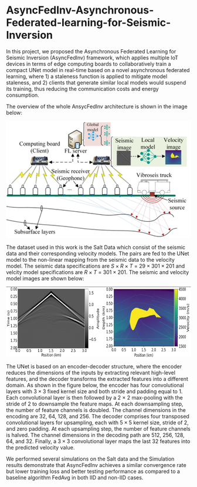 # AsyncFedInv-Asynchronous-Federated-learning-for-Seismic-Inversion

In this project, we proposed the Asynchronous Federated Learning for Seismic Inversion (AsyncFedInv) framework, which applies multiple IoT devices in terms of edge computing boards to collaboratively train a compact UNet model in real-time based on a novel asynchronous federated learning, where 1) a staleness function is applied to mitigate model staleness, and 2) clients that generate similar local models would suspend its training, thus reducing the communication costs and energy consumption.

The overview of the whole AnsycFedInv architecture is shown in the image below:

![FL_Seismic.jpg](FL_Sesmic.jpg)

The dataset used in this work is the Salt Data which consist of the seismic data and their corresponding velocity models. The pairs are fed to the UNet model to the non-linear mapping from the seismic data to the velocity model. The seismic data specifications are $S\times R\times T$ = $29\times 301\times 201$ and velcity model specifications are $R\times T$ = $301\times 201$. The seismic and velocity model images are shown below:

![seis_pd.png](seis_pd.png)

The UNet is based on an encoder-decoder structure, where the encoder reduces the dimensions of the inputs by extracting relevant high-level features, and the decoder transforms the extracted features into a different domain. As shown in the figure below, the encoder has four convolutional layers with $3 × 3$ fixed kernel size and both stride and padding equal to 1. Each convolutional layer is then followed by a 2 × 2 max-pooling with the stride of 2 to downsample the feature maps. At each downsampling step, the number of feature channels is doubled. The channel dimensions in the encoding are 32, 64, 128, and 256. The decoder comprises four transposed convolutional layers for upsampling, each with $5 × 5$ kernel size, stride of $2$, and zero padding. At each upsampling step, the number of feature channels is halved. The channel dimensions in the decoding path are 512, 256, 128, 64, and 32. Finally, a $3 × 3$ convolutional layer maps the last 32 features into the predicted velocity value. 



We performed several simulations on the Salt data and the Simulation results demonstrate that AsyncFedInv achieves a similar convergence rate but lower training loss and better testing performance as compared to a baseline algorithm FedAvg in both IID and non-IID cases.
